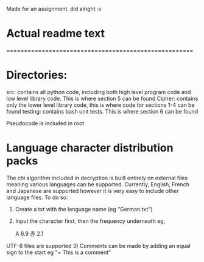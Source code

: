 Made for an assignment. did alright :v

# Actual readme text
=====================================================


# Directories:

src: contains all python code, including both high level program code and low level library code. This is where section 5 can be found
Cipher: contains only the lower level library code, this is where code for sections 1-4 can be found
testing: contains bash unit tests. This is where section 6 can be found

Pseudocode is included in root

# Language character distribution packs
The chi algorithm included in decryption is built entirely on external files meaning various languages can be supported. Currently, English, French and Japanese are supported however it is very easy to include other language files. To do so:

1) Create a txt with the language name (eg "German.txt")
2) Input the character first, then the frequency underneath eg,

    A
    6.9
    赤
    2.1

UTF-8 files are supported
3) Comments can be made by adding an equal sign to the start eg "= This is a comment"
